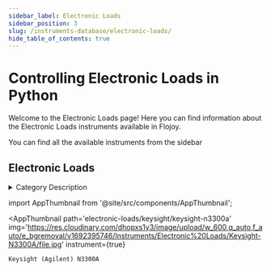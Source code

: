 ```yaml
--- 
sidebar_label: Electronic Loads
sidebar_position: 3
slug: /instruments-database/electronic-loads/
hide_table_of_contents: true
---
```


# Controlling Electronic Loads in Python

Welcome to the Electronic Loads page! Here you can find information about the Electronic Loads instruments available in Flojoy.

You can find all the available instruments from the sidebar


## Electronic Loads 

<details> 
<summary>Category Description</summary> 
An electronic load is a test instrument designed to sink current and absorb power out of a power source. If a power supply is used to power a device, an electronic load is used to test the power supply by emulating the device under test (DUT). Power supplies and electronic loads are complementary test equipment. The power supply tests electronic circuits under specific sourcing conditions. The electronic load tests the energy sources or energy conversion blocks under specific loading constraints. An electronic load is a programmable instrument that offers the user various modes of control such as constant voltage (CV), constant current (CC), constant power (CP) or constant resistance (CR).
</details> 

<!-- Custom component -->
import AppThumbnail from '@site/src/components/AppThumbnail';

<div className="flex flex-wrap">

<AppThumbnail 
    path='electronic-loads/keysight/keysight-n3300a'
    img='https://res.cloudinary.com/dhopxs1y3/image/upload/w_600,q_auto,f_auto/e_bgremoval/v1692395746/Instruments/Electronic%20Loads/Keysight-N3300A/file.jpg'
    instrument={true}
>
    Keysight (Agilent) N3300A
</AppThumbnail>
</div>